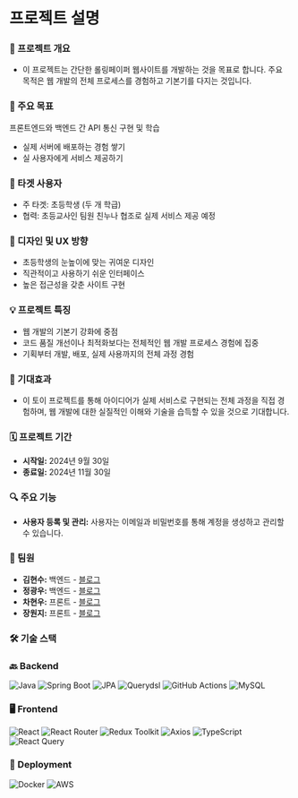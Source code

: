 # 프로젝트 설명

### 📖 프로젝트 개요
- 이 프로젝트는 간단한 롤링페이퍼 웹사이트를 개발하는 것을 목표로 합니다. 주요 목적은 웹 개발의 전체 프로세스를 경험하고 기본기를 다지는 것입니다.
  
### 🎯 주요 목표
프론트엔드와 백엔드 간 API 통신 구현 및 학습
- 실제 서버에 배포하는 경험 쌓기
- 실 사용자에게 서비스 제공하기

### 👥 타겟 사용자

- 주 타겟: 초등학생 (두 개 학급)
- 협력: 초등교사인 팀원 친누나 협조로 실제 서비스 제공 예정

### 🎨 디자인 및 UX 방향

- 초등학생의 눈높이에 맞는 귀여운 디자인
- 직관적이고 사용하기 쉬운 인터페이스
- 높은 접근성을 갖춘 사이트 구현

### 💡 프로젝트 특징

- 웹 개발의 기본기 강화에 중점
- 코드 품질 개선이나 최적화보다는 전체적인 웹 개발 프로세스 경험에 집중
- 기획부터 개발, 배포, 실제 사용까지의 전체 과정 경험

### 🚀 기대효과
- 이 토이 프로젝트를 통해 아이디어가 실제 서비스로 구현되는 전체 과정을 직접 경험하며, 웹 개발에 대한 실질적인 이해와 기술을 습득할 수 있을 것으로 기대합니다.


### 🗓️ 프로젝트 기간

- **시작일:** 2024년 9월 30일
- **종료일:** 2024년 11월 30일

### 🔍 주요 기능

- **사용자 등록 및 관리:** 사용자는 이메일과 비밀번호를 통해 계정을 생성하고 관리할 수 있습니다.

### 👥 팀원

- **김현수:** 백엔드 - [블로그](https://soo-develop.tistory.com/)
- **정광우:** 백엔드 - [블로그](https://junggw96.tistory.com/)
- **차현우:** 프론트 - [블로그](https://velog.io/@doggyfoot92)
- **장원지:** 프론트 - [블로그](https://velog.io/@frozen_land/posts)

### 🛠️ 기술 스택

### 🔙 Backend

![Java](https://img.shields.io/badge/Java-007396?style=flat-square&logo=java&logoColor=white)
![Spring Boot](https://img.shields.io/badge/Spring_Boot-6DB33F?style=flat-square&logo=spring-boot&logoColor=white)
![JPA](https://img.shields.io/badge/JPA-59666C?style=flat-square&logo=Hibernate&logoColor=white)
![Querydsl](https://img.shields.io/badge/Querydsl-0769AD?style=flat-square&logo=Querydsl&logoColor=white)
![GitHub Actions](https://img.shields.io/badge/GitHub_Actions-2088FF?style=flat-square&logo=github-actions&logoColor=white)
![MySQL](https://img.shields.io/badge/MySQL-4479A1?style=flat-square&logo=mysql&logoColor=white)

### 🖥️ Frontend

![React](https://img.shields.io/badge/React-61DAFB?style=flat-square&logo=react&logoColor=white)
![React Router](https://img.shields.io/badge/React%20Router-CA4245?style=flat-square&logo=react-router&logoColor=white)
![Redux Toolkit](https://img.shields.io/badge/Redux%20Toolkit-764ABC?style=flat-square&logo=redux&logoColor=white)
![Axios](https://img.shields.io/badge/Axios-5A29E4?style=flat-square&logo=axios&logoColor=white)
![TypeScript](https://img.shields.io/badge/TypeScript-3178C6?style=flat-square&logo=typescript&logoColor=white)
![React Query](https://img.shields.io/badge/React%20Query-FF4154?style=flat-square&logo=react-query&logoColor=white)

### 🚀 Deployment

![Docker](https://img.shields.io/badge/Docker-2496ED?style=flat-square&logo=docker&logoColor=white)
![AWS](https://img.shields.io/badge/AWS-232F3E?style=flat-square&logo=amazon-aws&logoColor=white)

